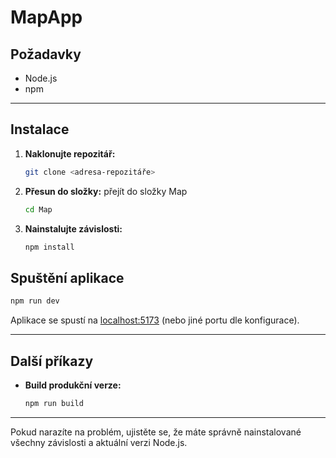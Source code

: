# MapApp

## Požadavky

- Node.js 
- npm 

---

## Instalace

1. **Naklonujte repozitář:**
   ```sh
   git clone <adresa-repozitáře>
   ```

2. **Přesun do složky:**
   přejít do složky Map
   ```sh
   cd Map
   ```

3. **Nainstalujte závislosti:**
   ```sh
   npm install
   ```


## Spuštění aplikace

```sh
npm run dev
```


Aplikace se spustí na [localhost:5173](localhost:5173) (nebo jiné portu dle konfigurace).

---

## Další příkazy

- **Build produkční verze:**
  ```sh
  npm run build
  ```

---



Pokud narazíte na problém, ujistěte se, že máte správně nainstalované všechny závislosti a aktuální verzi Node.js.